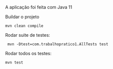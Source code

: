 A aplicação foi feita com Java 11

Buildar o projeto 

```
mvn clean compile
```

Rodar suite de testes:

```
 mvn -Dtest=com.trabalhopratico1.AllTests test
```


Rodar todos os testes:

```
mvn test
```
